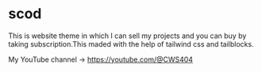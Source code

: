 # scod
This is website theme in which I can sell my projects and you can buy by taking subscription.This maded with the help of tailwind css and tailblocks.

My YouTube channel → https://youtube.com/@CWS404
